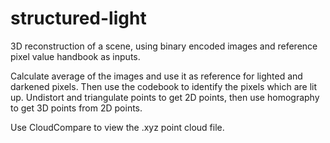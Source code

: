 # structured-light
3D reconstruction of a scene, using binary encoded images and reference pixel value handbook as inputs.

Calculate average of the images and use it as reference for lighted and darkened pixels.
Then use the codebook to identify the pixels which are lit up.
Undistort and triangulate points to get 2D points, then use homography to get 3D points from 2D points.

Use CloudCompare to view the .xyz point cloud file.
